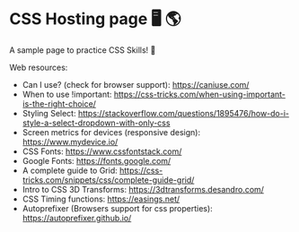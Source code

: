 # CSS Hosting page 🖥 🌎

A sample page to practice CSS Skills! 🎨


Web resources: 

- Can I use? (check for browser support): https://caniuse.com/
- When to use !important: https://css-tricks.com/when-using-important-is-the-right-choice/
- Styling Select: https://stackoverflow.com/questions/1895476/how-do-i-style-a-select-dropdown-with-only-css
- Screen metrics for devices (responsive design): https://www.mydevice.io/
- CSS Fonts: https://www.cssfontstack.com/
- Google Fonts: https://fonts.google.com/
- A complete guide to Grid: https://css-tricks.com/snippets/css/complete-guide-grid/
- Intro to CSS 3D Transforms: https://3dtransforms.desandro.com/
- CSS Timing functions: https://easings.net/
- Autoprefixer (Browsers support for css properties): https://autoprefixer.github.io/
